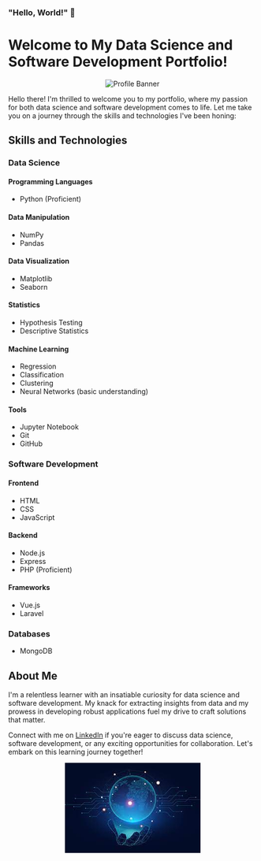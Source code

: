 ### "Hello, World!" 👋

# Welcome to My Data Science and Software Development Portfolio!

<div style="display: flex; justify-content: center;">
  <img src="images/tech.jpg" alt="Profile Banner" style="max-width: 100%; height: auto;">
</div>



Hello there! I'm thrilled to welcome you to my portfolio, where my passion for both data science and software development comes to life. Let me take you on a journey through the skills and technologies I've been honing:

## Skills and Technologies

### Data Science

#### Programming Languages
- Python (Proficient)

#### Data Manipulation
- NumPy
- Pandas

#### Data Visualization
- Matplotlib
- Seaborn

#### Statistics
- Hypothesis Testing
- Descriptive Statistics

#### Machine Learning
- Regression
- Classification
- Clustering
- Neural Networks (basic understanding)

#### Tools
- Jupyter Notebook
- Git
- GitHub

### Software Development

#### Frontend
- HTML
- CSS
- JavaScript

#### Backend
- Node.js
- Express
- PHP (Proficient)

#### Frameworks
- Vue.js
- Laravel

### Databases
- MongoDB

## About Me

I'm a relentless learner with an insatiable curiosity for data science and software development. My knack for extracting insights from data and my prowess in developing robust applications fuel my drive to craft solutions that matter.

Connect with me on [LinkedIn](https://www.linkedin.com/in/trevor-serem) if you're eager to discuss data science, software development, or any exciting opportunities for collaboration. Let's embark on this learning journey together!

<div style="text-align:center">
  <img src="data.jpeg" alt="Data Science Journey">
</div>


